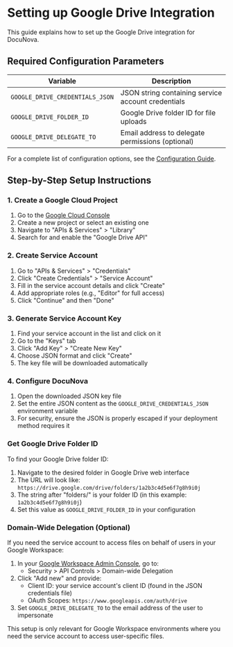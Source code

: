 # Setting up Google Drive Integration

This guide explains how to set up the Google Drive integration for DocuNova.

## Required Configuration Parameters

| **Variable**                    | **Description**                                       |
|---------------------------------|-------------------------------------------------------|
| `GOOGLE_DRIVE_CREDENTIALS_JSON` | JSON string containing service account credentials    |
| `GOOGLE_DRIVE_FOLDER_ID`        | Google Drive folder ID for file uploads               |
| `GOOGLE_DRIVE_DELEGATE_TO`      | Email address to delegate permissions (optional)      |

For a complete list of configuration options, see the [Configuration Guide](ConfigurationGuide.md).

## Step-by-Step Setup Instructions

### 1. Create a Google Cloud Project

1. Go to the [Google Cloud Console](https://console.cloud.google.com/)
2. Create a new project or select an existing one
3. Navigate to "APIs & Services" > "Library"
4. Search for and enable the "Google Drive API"

### 2. Create Service Account

1. Go to "APIs & Services" > "Credentials"
2. Click "Create Credentials" > "Service Account"
3. Fill in the service account details and click "Create"
4. Add appropriate roles (e.g., "Editor" for full access)
5. Click "Continue" and then "Done"

### 3. Generate Service Account Key

1. Find your service account in the list and click on it
2. Go to the "Keys" tab
3. Click "Add Key" > "Create New Key"
4. Choose JSON format and click "Create"
5. The key file will be downloaded automatically

### 4. Configure DocuNova

1. Open the downloaded JSON key file
2. Set the entire JSON content as the `GOOGLE_DRIVE_CREDENTIALS_JSON` environment variable
3. For security, ensure the JSON is properly escaped if your deployment method requires it

### Get Google Drive Folder ID

To find your Google Drive folder ID:

1. Navigate to the desired folder in Google Drive web interface
2. The URL will look like: `https://drive.google.com/drive/folders/1a2b3c4d5e6f7g8h9i0j`
3. The string after "folders/" is your folder ID (in this example: `1a2b3c4d5e6f7g8h9i0j`)
4. Set this value as `GOOGLE_DRIVE_FOLDER_ID` in your configuration

### Domain-Wide Delegation (Optional)

If you need the service account to access files on behalf of users in your Google Workspace:

1. In your [Google Workspace Admin Console](https://admin.google.com/), go to:
   - Security > API Controls > Domain-wide Delegation
2. Click "Add new" and provide:
   - Client ID: your service account's client ID (found in the JSON credentials file)
   - OAuth Scopes: `https://www.googleapis.com/auth/drive`
3. Set `GOOGLE_DRIVE_DELEGATE_TO` to the email address of the user to impersonate

This setup is only relevant for Google Workspace environments where you need the service account to access user-specific files.
